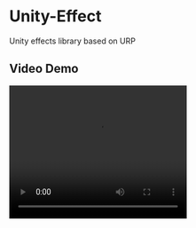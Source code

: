 # Unity-Effect
Unity effects library based on URP

## Video Demo

<video width="320" height="240" controls>
  <source src="Sample/video.mp4" type="video/mp4">
  Your browser does not support the video tag.
</video>
